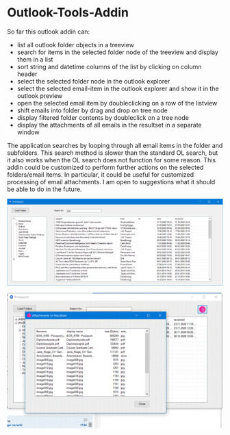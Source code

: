 # Outlook-Tools-Addin
So far this outlook addin can:
- list all outlook folder objects in a treeview
- search for items in the selected folder node of the treeview and display them in a list
- sort string and datetime columns of the list by clicking on column header
- select the selected folder node in the outlook explorer
- select the selected email-item in the outlook explorer and show it in the outlook preview
- open the selected email item by doubleclicking on a row of the listview
- shift emails into folder by drag and drop on tree node
- display filtered folder contents by doubleclick on a tree node 
- display the attachments of all emails in the resultset in a separate window

The application searches by looping through all email items in the folder and subfolders. This search method is slower than the standard OL search, but it also works when the OL search does not function for some reason. This addin could be customized to perform further actions on the selected folders/email items. In particular, it could be useful for customized processing of email attachments. I am open to suggestions what it should be able to do in the future. 

![search form](https://github.com/Jens-Kluge/Outlook-Tools-Addin/blob/master/ol%20searchfolder.png)

![search form and attachment form](https://github.com/Jens-Kluge/Outlook-Tools-Addin/blob/master/OT%20Addin%20Capture.GIF)
